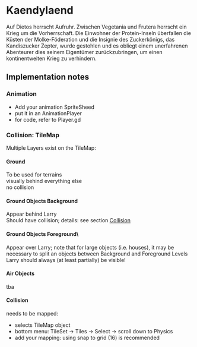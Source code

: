 # Kaendylaend
Auf Dietos herrscht Aufruhr. Zwischen Vegetania und Frutera herrscht ein Krieg um die Vorherrschaft. Die Einwohner der Protein-Inseln überfallen die Küsten der Molke-Föderation und die Insignie des Zuckerkönigs, das Kandiszucker Zepter, wurde gestohlen und es obliegt einem unerfahrenen Abenteurer dies seinem Eigentümer zurückzubringen, um einen kontinentweiten Krieg zu verhindern.

## Implementation notes

### Animation
- Add your animation SpriteSheed
- put it in an AnimationPlayer
- for code, refer to Player.gd

### Collision: TileMap
Multiple Layers exist on the TileMap:

#### Ground
To be used for terrains\
visually behind everything else\
no collision

#### Ground Objects Background
Appear behind Larry\
Should have collision; details: see section [Collision](#collision)

#### Ground Objects Foreground\
Appear over Larry; note that for large objects (i.e. houses), it may be necessary to split an objects between Background and Foreground Levels\
Larry should always (at least partially) be visible!

#### Air Objects
tba

#### Collision
needs to be mapped:
- selects TileMap object
- bottom menu: TileSet -> Tiles -> Select -> scroll down to Physics
- add your mapping: using snap to grid (16) is recommended
